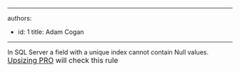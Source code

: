 

---
authors:
  - id: 1
    title: Adam Cogan
---




<span class='intro'> In SQL Server a field with a unique index cannot contain Null values. <br>
<font class="ms-rteCustom-YellowBorderBox" size="+0"><a href="http&#58;//www.ssw.com.au/ssw/UpsizingPRO">Upsizing PRO</a> will check this rule </font>
 </span>




